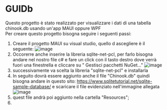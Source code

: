# GUIDb
Questo progetto è stato realizzato per visualizzare i dati di una tabella chinook.db usando un'app MAUI oppure WPF\
Per creare questo progetto bisogna seguire i seguenti passi: 
1. Creare il progetto MAUI su visual studio, quello d ascegliere è il seguente:
 ![image](https://github.com/fedecauwedy/GUIDb/assets/116791048/40336221-ecd0-4599-a561-1d653a8b86b4)
2. Occorerre anche inserire la libreria sqlite-net-pcl, per farlo bisogna andare nel nostro file c# e fare un click con il tasto destro dove verrà fuori una finestrella e cliccare su " Gestisci pacchetti NuGet..."
![image](https://github.com/fedecauwedy/GUIDb/assets/116791048/1cc5d453-beca-4ce8-a1e6-67699226960f)
3. successivamente va scelta la libreria "sqlite-net-pcl" e installarla
4. In seguito dovrà essere aggiunto anche il file "Chinook.db" quindi bisogna andare in questo sito: https://www.sqlitetutorial.net/sqlite-sample-database/ e scaricare il file evidenziato nell'immagine allegata ![image](https://github.com/fedecauwedy/GUIDb/assets/116791048/1947eb23-f4ef-420a-952e-1f3ee7e7d5ef)
5. quest file andrà poi aggiunto nella cartella "Resources";
6. 
